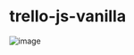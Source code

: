 # trello-js-vanilla

![image](https://github.com/user-attachments/assets/0182079b-607f-4807-a44f-050543f66be9)
